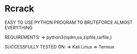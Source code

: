 # Rcrack
EASY TO USE  PYTHON PROGRAM TO BRUTEFORCE ALMOST EVERYTHING

REQUIREMENTS:
=>  python3{tqdm,os,zipfile,rarfile,}

SUCCESSFULLY TESTED ON:
=>  Kali Linux
=>  Termux
